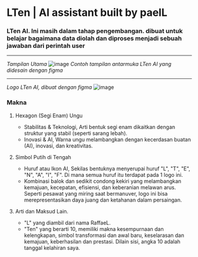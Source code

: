 # LTen | Al assistant built by paelL
### LTen AI. Ini masih dalam tahap pengembangan. dibuat untuk belajar bagaimana data diolah dan diproses menjadi sebuah jawaban dari perintah user

---

*Tampilan Utama*
![image](https://github.com/user-attachments/assets/c0a96363-87fd-4890-a2b0-66d12f930b3b)
*Contoh tampilan antarmuka LTen AI yang didesain dengan figma*

---

*Logo LTen AI, dibuat dengan figma*
![image](https://github.com/user-attachments/assets/5cf3d8a4-d59c-43c4-865c-17f9f620e4e6)

### Makna
1. Hexagon (Segi Enam) Ungu
   - Stabilitas & Teknologi, Arti bentuk segi enam dikaitkan dengan struktur yang stabil (seperti sarang lebah).
   - Inovasi & AI, Warna ungu melambangkan dengan kecerdasan buatan (AI), inovasi, dan kreativitas.

2. Simbol Putih di Tengah
   - Huruf atau Ikon AI, Sekilas bentuknya menyerupai huruf "L", "T", "E", "N", "A", "I", "F". Di mana semua huruf itu terdapat pada 1 logo ini.
   - Kombinasi balok dan sedikit condong kekiri yang melambangkan kemajuan, kecepatan, efisiensi, dan keberanian melawan arus. Seperti pesawat yang miring saat bermanuver, logo ini bisa merepresentasikan daya juang dan ketahanan dalam persaingan.
  
3. Arti dan Maksud Lain.
   - "L" yang diambil dari nama RaffaeL.
   - "Ten" yang berarti 10, memiliki makna kesempurnaan dan kelengkapan, simbol transformasi dan awal baru, keselarasan dan kemajuan, keberhasilan dan prestasi. Dilain sisi, angka 10 adalah tanggal kelahiran saya.





<!-- awokawokaowkaowk sok keren bjir -->
<!-- tapi emang beneran keren bjir aselii -->
<!-- banyak filosofinyaa batttt -->
<!-- ------------------------------------------------------- -->
